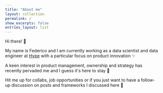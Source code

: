 ```yaml
---
title: "About me"
layout: collection
permalink: /
show_excerpts: false
entries_layout: list
---
```

Hi there! 👋

My name  is Federico and I am currently working as a data scientist and data engineer at [Hype](https://www.hype.it/) with a particular focus on product innovation ✨

A keen interest in product management, ownership and strategy has recently pervaded me and I guess it's here to stay 🫶

Hit me up for collabs, job opportunities or if you just want to have a follow-up discussion on posts and frameworks I discussed here 🤝